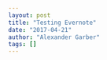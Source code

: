 ```yaml
---
layout: post
title: "Testing Evernote"
date: "2017-04-21"
author: "Alexander Garber"
tags: []
---
```


<br>